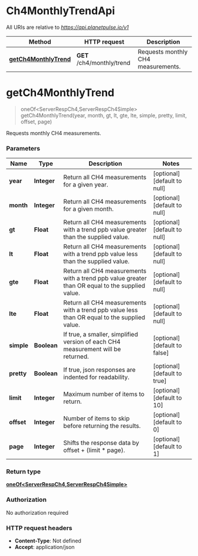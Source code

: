 # Ch4MonthlyTrendApi

All URIs are relative to *https://api.planetpulse.io/v1*

Method | HTTP request | Description
------------- | ------------- | -------------
[**getCh4MonthlyTrend**](Ch4MonthlyTrendApi.md#getCh4MonthlyTrend) | **GET** /ch4/monthly/trend | Requests monthly CH4 measurements.


<a name="getCh4MonthlyTrend"></a>
# **getCh4MonthlyTrend**
> oneOf&lt;ServerRespCh4,ServerRespCh4Simple&gt; getCh4MonthlyTrend(year, month, gt, lt, gte, lte, simple, pretty, limit, offset, page)

Requests monthly CH4 measurements.

### Parameters

Name | Type | Description  | Notes
------------- | ------------- | ------------- | -------------
 **year** | **Integer**| Return all CH4 measurements for a given year. | [optional] [default to null]
 **month** | **Integer**| Return all CH4 measurements for a given month. | [optional] [default to null]
 **gt** | **Float**| Return all CH4 measurements with a trend ppb value greater than the supplied value. | [optional] [default to null]
 **lt** | **Float**| Return all CH4 measurements with a trend ppb value less than the supplied value. | [optional] [default to null]
 **gte** | **Float**| Return all CH4 measurements with a trend ppb value greater than OR equal to the supplied value. | [optional] [default to null]
 **lte** | **Float**| Return all CH4 measurements with a trend ppb value less than OR equal to the supplied value. | [optional] [default to null]
 **simple** | **Boolean**| If true, a smaller, simplified version of each CH4 measurement will be returned. | [optional] [default to false]
 **pretty** | **Boolean**| If true, json responses are indented for readability. | [optional] [default to true]
 **limit** | **Integer**| Maximum number of items to return. | [optional] [default to 10]
 **offset** | **Integer**| Number of items to skip before returning the results. | [optional] [default to 0]
 **page** | **Integer**| Shifts the response data by offset + (limit * page). | [optional] [default to 1]

### Return type

[**oneOf&lt;ServerRespCh4,ServerRespCh4Simple&gt;**](../Models/oneOf&lt;ServerRespCh4,ServerRespCh4Simple&gt;.md)

### Authorization

No authorization required

### HTTP request headers

- **Content-Type**: Not defined
- **Accept**: application/json

